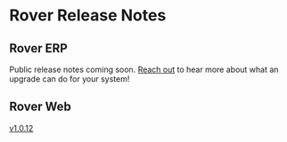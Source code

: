 # Rover Release Notes

<PageHeader />

## Rover ERP

Public release notes coming soon. [Reach out](mailto:sales@zumasys.com) to hear more about what an upgrade can do for your system!

## Rover Web

[v1.0.12](./web-1-0-12/README.md)

<PageFooter />
